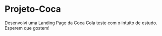 # Projeto-Coca
Desenvolvi uma Landing Page da Coca Cola teste com o intuito de estudo. Esperem que gostem!
